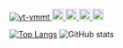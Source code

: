 <p align="left">
  <a href="https://github.com/yutkat/yt-ymmt/">
    <img src="https://komarev.com/ghpvc/?username=yt-ymmt" alt="yt-ymmt" />
  </a>
  <a href="http://twitter.com/YtYmmt">
    <img height="20" src="https://img.shields.io/twitter/follow/YtYmmt?label=Twitter&logo=twitter&style=flat" />
  </a>
  <a href="https://github.com/yt-ymmt">
    <img height="20" src="https://img.shields.io/github/followers/yt-ymmt?label=follow&logo=github&style=flat" />
  </a>
  <a href="http://qiita.com/Yuta_Yamamoto">
    <img height="20" src="https://qiita-badge.apiapi.app/s/Yuta_Yamamoto/posts.svg" />
  </a>
  <//qiita.com/Yuta_Yamamoto">
    <img height="20" src="https://qiita-badge.apiapi.app/s/yutkat/contributions.svg" />
  </a>
</p>
  
[![Top Langs](https://github-readme-stats.vercel.app/api/top-langs/?username=yt-ymmt&theme=radical)](https://github.com/anuraghazra/github-readme-stats)
![GitHub stats](https://github-readme-stats.vercel.app/api?username=yt-ymmt&count_private=true&theme=radical)

